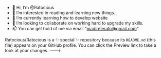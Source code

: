- 👋 Hi, I’m @Ratocious
- 👀 I’m interested in reading and learning new things.
- 🌱 I’m currently learning how to develop website
- 💞️ I’m looking to collaborate on working hard to upgrade my skills.
- 📫 You can get hold of me via email "madirelerato@gmail.com" 

<!Lerato Madire>
Ratocious/Ratocious is a ✨ special ✨ repository because its `README.md` (this file) appears on your GitHub profile.
You can click the Preview link to take a look at your changes.
--->
